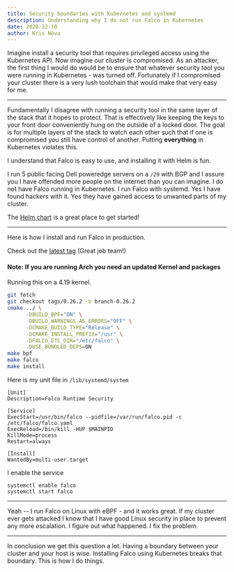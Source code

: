 ```yaml
---
title: Security boundaries with Kubernetes and systemd
description: Understanding why I do not run Falco in Kubernetes
date: 2020-12-10
author: Kris Nóva
---
```


Imagine install a security tool that requires privileged access using the Kubernetes API. 
Now imagine our cluster is compromised. 
As an attacker, the first thing I would do would be to ensure that whatever security tool you were running in Kubernetes - was turned off.
Fortunately if I compromised your cluster there is a very lush toolchain that would make that very easy for me.

---

Fundamentally I disagree with running a security tool in the same layer of the stack that it hopes to protect.
That is effectively like keeping the keys to your front door conveniently hung on the outside of a locked door.
The goal is for multiple layers of the stack to watch each other such that if one is compromised you still have control of another.
Putting **everything** in Kubernetes violates this.

I understand that Falco is easy to use, and installing it with Helm is fun.

I run 5 public facing Dell poweredge servers on a `/29` with BGP and I assure you I have offended more people on the internet than you can imagine. 
I do not have Falco running in Kubernetes. 
I run Falco with systemd.
Yes I have found hackers with it.
Yes they have gained access to unwanted parts of my cluster.

The [Helm chart](https://github.com/falcosecurity/charts) is a great place to get started! 

---

Here is how I install and run Falco in production.

Check out the [latest tag](https://github.com/falcosecurity/falco/releases/tag/0.26.2) (Great job team!)

#### Note: If you are running Arch you need an updated Kernel and packages

Running this on a 4.19 kernel.

```bash
git fetch
git checkout tags/0.26.2 -b branch-0.26.2
cmake ../ \
      -DBUILD_BPF="ON" \
      -DBUILD_WARNINGS_AS_ERRORS="OFF" \
      -DCMAKE_BUILD_TYPE="Release" \
      -DCMAKE_INSTALL_PREFIX="/usr" \
      -DFALCO_ETC_DIR="/etc/falco" \
      -DUSE_BUNDLED_DEPS=ON
make bpf
make falco
make install
```

Here is my unit file in `/lib/systemd/system`

```
[Unit]
Description=Falco Runtime Security

[Service]
ExecStart=/usr/bin/falco --pidfile=/var/run/falco.pid -c /etc/falco/falco.yaml
ExecReload=/bin/kill -HUP $MAINPID
KillMode=process
Restart=always

[Install]
WantedBy=multi-user.target

```

I enable the service

```
systemctl enable falco
systemctl start falco
```

---

Yeah -- I run Falco on Linux with eBPF - and it works great.
If my cluster ever gets attacked I know that I have good Linux security in place to prevent any more escalation.
I figure out what happened.
I fix the problem.


---

In conclusion we get this question a lot. 
Having a boundary between your cluster and your host is wise.
Installing Falco using Kubernetes breaks that boundary.
This is how I do things.
